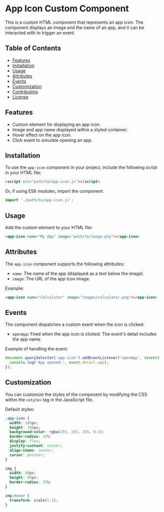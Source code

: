 # App Icon Custom Component

This is a custom HTML component that represents an app icon. The component displays an image and the name of an app, and it can be interacted with to trigger an event.

## Table of Contents

- [Features](#features)
- [Installation](#installation)
- [Usage](#usage)
- [Attributes](#attributes)
- [Events](#events)
- [Customization](#customization)
- [Contributing](#contributing)
- [License](#license)

## Features

- Custom element for displaying an app icon.
- Image and app name displayed within a styled container.
- Hover effect on the app icon.
- Click event to simulate opening an app.

## Installation

To use the `app-icon` component in your project, include the following script in your HTML file:

```html
<script src="path/to/app-icon.js"></script>
```

Or, if using ES6 modules, import the component:

```javascript
import './path/to/app-icon.js';
```

## Usage

Add the custom element to your HTML file:

```html
<app-icon name="My App" image="path/to/image.png"></app-icon>
```

## Attributes

The `app-icon` component supports the following attributes:

- `name`: The name of the app (displayed as a text below the image).
- `image`: The URL of the app icon image.

Example:

```html
<app-icon name="Calculator" image="images/calculator.png"></app-icon>
```

## Events

The component dispatches a custom event when the icon is clicked:

- `openApp`: Fired when the app icon is clicked. The event's detail includes the app name.

Example of handling the event:

```javascript
document.querySelector('app-icon').addEventListener('openApp', (event) => {
  console.log('App opened:', event.detail.app);
});
```

## Customization

You can customize the styles of the component by modifying the CSS within the `<style>` tag in the JavaScript file.

Default styles:

```css
.app-icon {
  width: 100px;
  height: 100px;
  background-color: rgba(255, 255, 255, 0.5);
  border-radius: 25%;
  display: flex;
  justify-content: center;
  align-items: center;
  cursor: pointer;
}

img {
  width: 90px;
  height: 90px;
  border-radius: 25%;
}

img:hover {
  transform: scale(1.1);
}
```